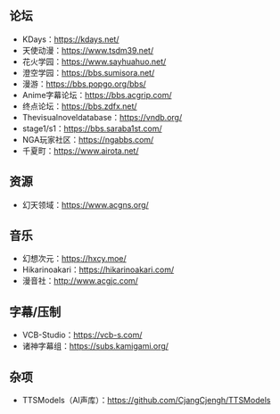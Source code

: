 ## 论坛
+ KDays：https://kdays.net/
+ 天使动漫：https://www.tsdm39.net/
+ 花火学园：https://www.sayhuahuo.net/
+ 澄空学园：https://bbs.sumisora.net/
+ 漫游：https://bbs.popgo.org/bbs/
+ Anime字幕论坛：https://bbs.acgrip.com/
+ 终点论坛：https://bbs.zdfx.net/
+ Thevisualnoveldatabase：https://vndb.org/
+ stage1/s1：https://bbs.saraba1st.com/
+ NGA玩家社区：https://ngabbs.com/
+ 千夏町：https://www.airota.net/
## 资源
+ 幻天领域：https://www.acgns.org/
## 音乐
+ 幻想次元：https://hxcy.moe/
+ Hikarinoakari：https://hikarinoakari.com/
+ 漫音社：http://www.acgjc.com/
## 字幕/压制
+ VCB-Studio：https://vcb-s.com/
+ 诸神字幕组：https://subs.kamigami.org/
## 杂项
+ TTSModels（AI声库）：https://github.com/CjangCjengh/TTSModels
